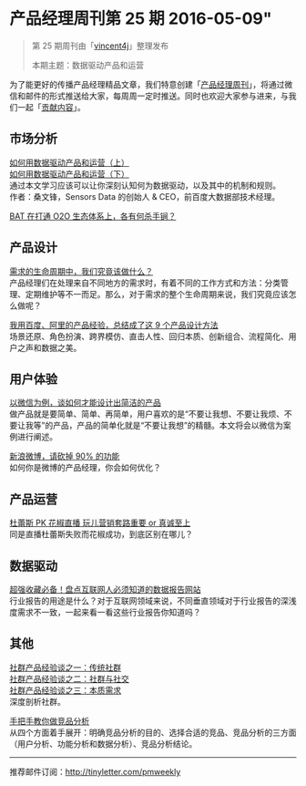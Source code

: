 # 产品经理周刊第 25 期 2016-05-09"

> 第 25 期周刊由「[vincent4j](http://pmweekly.com/contributors#vincent4j)」整理发布
> 
> 本期主题：数据驱动产品和运营  

为了能更好的传播产品经理精品文章，我们特意创建「[产品经理周刊](http://pmweekly.com/)」，将通过微信和邮件的形式推送给大家，每周周一定时推送。同时也欢迎大家参与进来，与我们一起「[贡献内容](https://github.com/vincent4j/pmweekly.com/issues/new)」。

## 市场分析   

[如何用数据驱动产品和运营（上）](https://zhuanlan.zhihu.com/p/20632725?refer=sangwf)     
[如何用数据驱动产品和运营（下）](https://zhuanlan.zhihu.com/p/20632764?refer=sangwf)    
通过本文学习应该可以让你深刻认知何为数据驱动，以及其中的机制和规则。    
作者：桑文锋，Sensors Data 的创始人 & CEO，前百度大数据部技术经理。    

[BAT 在打通 O2O 生态体系上，各有何杀手锏？](http://mp.weixin.qq.com/s?__biz=MjM5ODc2NzIzMg==&mid=2652050231&idx=1&sn=64bea959f1b86017e78c5243cb55fa23&scene=23&srcid=0504FrtfEyjmOz2xxpxAWWXb#rd)   

## 产品设计

[需求的生命周期中，我们究竟该做什么？](http://mp.weixin.qq.com/s?__biz=MjM5OTEwNjI2MA==&mid=2651731223&idx=1&sn=7197b4071f49ed5d044849978ae5914f&scene=23&srcid=0508qeUrD4GoCh2tx9wy11Zt#rd)   
产品经理们在处理来自不同地方的需求时，有着不同的工作方式和方法：分类管理、定期维护等不一而足。那么，对于需求的整个生命周期来说，我们究竟应该怎么做呢？   

[我用百度、阿里的产品经验，总结成了这 9 个产品设计方法](http://mp.weixin.qq.com/s?__biz=MjM5NjA3ODI3Ng==&mid=2649828148&idx=1&sn=61d3a889eb4b402aff14af8259f17869&scene=23&srcid=0504679lLp9eDcEuwcsPosLh#rd)   
场景还原、角色扮演、跨界模仿、直击人性、回归本质、创新组合、流程简化、用户之声和数据之美。      

## 用户体验

[以微信为例，谈如何才能设计出简洁的产品](http://mp.weixin.qq.com/s?__biz=MjM5OTEwNjI2MA==&mid=2651731205&idx=1&sn=c05a773c8d313b22be65c28cb6c8d620&scene=23&srcid=0508wcm4Z0vSqmrXllUuKoQO#rd)   
做产品就是要简单、简单、再简单，用户喜欢的是“不要让我想、不要让我烦、不要让我等”的产品，产品的简单化就是“不要让我想”的精髓。本文将会以微信为案例进行阐述。  

[新浪微博，请砍掉 90% 的功能](http://mp.weixin.qq.com/s?__biz=MjM5NDEwMjg2MA==&mid=2650904840&idx=1&sn=afc8a888b8c15ff0c24a0fcafd77eaf6&scene=23&srcid=0506QLsTMYmP0sK4uoRG60Nz#rd)   
如何你是微博的产品经理，你会如何优化？   

## 产品运营

[杜蕾斯 PK 花椒直播 玩儿营销套路重要 or 真诚至上](http://mp.weixin.qq.com/s?__biz=MjM5NjAyMzcyMA==&mid=2659989963&idx=1&sn=2bbc513d9b086f57f3e229ef1ad5f646&scene=23&srcid=0508DfBtV2HtRbDsvHBHAwr0#rd)   
同是直播杜蕾斯失败而花椒成功，到底区别在哪儿？   

## 数据驱动 

[超强收藏必备！盘点互联网人必须知道的数据报告网站](http://mp.weixin.qq.com/s?__biz=MjM5NDQ4MTcwMA==&mid=2650653721&idx=1&sn=71011e7f90d7f17e62244213ce9e12d4&scene=23&srcid=0508uIbXZ7vRMsDRsK6daKV3#rd)  
行业报告的用途是什么？对于互联网领域来说，不同垂直领域对于行业报告的深浅度需求不一致，一起来看一看这些行业报告你知道吗？  

## 其他   

[社群产品经验谈之一：传统社群](https://zhuanlan.zhihu.com/p/19601298)   
[社群产品经验谈之二：社群与社交](https://zhuanlan.zhihu.com/p/19603355)   
[社群产品经验谈之三：本质需求](https://zhuanlan.zhihu.com/p/19604711)   
深度剖析社群。  

[手把手教你做竞品分析](http://mp.weixin.qq.com/s?__biz=MjM5NTQ5MjIyMA==&mid=2654536792&idx=2&sn=b741cf0b753fd674824929102c492b9f&scene=23&srcid=0508Co85utTNIAjdAXAJLJyF#rd)   
从四个方面着手展开：明确竞品分析的目的、选择合适的竞品、竞品分析的三方面（用户分析、功能分析和数据分析）、竞品分析结论。   

---
推荐邮件订阅：<http://tinyletter.com/pmweekly>  
